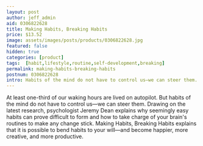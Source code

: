```yaml
---
layout: post
author: jeff_admin
aid: 0306822628
title: Making Habits, Breaking Habits
price: $13.52
image: assets/images/posts/products/0306822628.jpg
featured: false
hidden: true
categories: [product]
tags:  [habit,lifestyle,routine,self-development,breaking]
permalink: making-habits-breaking-habits
postnum: 0306822628
intro: Habits of the mind do not have to control us—we can steer them.
---
```

At least one-third of our waking hours are lived on autopilot. But habits of the mind do not have to control us—we can steer them. Drawing on the latest research, psychologist Jeremy Dean explains why seemingly easy habits can prove difficult to form and how to take charge of your brain's routines to make any change stick. Making Habits, Breaking Habits explains that it is possible to bend habits to your will—and become happier, more creative, and more productive.
